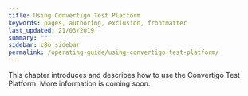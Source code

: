 ```yaml
---
title: Using Convertigo Test Platform
keywords: pages, authoring, exclusion, frontmatter
last_updated: 21/03/2019
summary: ""
sidebar: c8o_sidebar
permalink: /operating-guide/using-convertigo-test-platform/
---
```

This chapter introduces and describes how to use the Convertigo Test Platform.
More information is coming soon.